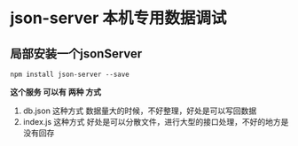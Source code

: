 # json-server 本机专用数据调试

## 局部安装一个jsonServer

```
npm install json-server --save
```

**这个服务 可以有 两种 方式**

1. db.json 这种方式 数据量大的时候，不好整理，好处是可以写回数据
2. index.js 这种方式 好处是可以分散文件，进行大型的接口处理，不好的地方是没有回存

